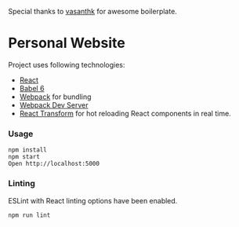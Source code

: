 Special thanks to [vasanthk](https://github.com/vasanthk/react-es6-webpack-boilerplate) for awesome boilerplate.

# Personal Website

Project uses following technologies:
* [React](https://github.com/facebook/react)
* [Babel 6](http://babeljs.io)
* [Webpack](http://webpack.github.io) for bundling
* [Webpack Dev Server](http://webpack.github.io/docs/webpack-dev-server.html)
* [React Transform](https://github.com/gaearon/react-transform-hmr) for hot reloading React components in real time.

### Usage

```
npm install
npm start
Open http://localhost:5000
```

### Linting

ESLint with React linting options have been enabled.

```
npm run lint
```
